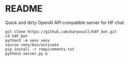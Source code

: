 # README

Quick and dirty OpenAI API compatible server for HF chat.

```shell
git clone https://github.com/karpovall/G4F_bot.git
cd G4F_bot
python3 -m venv venv
source venv/bin/activate
pip install -r requirements.txt
python3 server.py &
```
